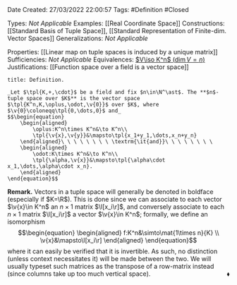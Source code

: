 <br />
<br />

Date Created: 27/03/2022 22:00:57
Tags: #Definition #Closed 

Types: _Not Applicable_
Examples: [[Real Coordinate Space]]
Constructions: [[Standard Basis of Tuple Space]], [[Standard Representation of Finite-dim. Vector Spaces]]
Generalizations: _Not Applicable_

Properties: [[Linear map on tuple spaces is induced by a unique matrix]]
Sufficiencies: _Not Applicable_
Equivalences: [$V\iso K^n$ ($\dim V=n$)](Linear%20isomorphism%20between%20finite-dim%20vector%20spaces%20and%20tuple%20spaces.md)
Justifications: [[Function space over a field is a vector space]]

``` ad-Definition
title: Definition.

_Let $\tpl{K,+,\cdot}$ be a field and fix $n\in\N^\ast$. The **$n$-tuple space over $K$** is the vector space $\tpl{K^n,K,\oplus,\odot,\v{0}}$ over $K$, where $\v{0}\coloneqq\tpl{0,\dots,0}$ and_
$$\begin{equation}
    \begin{aligned}
        \oplus:K^n\times K^n&\to K^n\\
        \tpl{\v{x},\v{y}}&\mapsto\tpl{x_1+y_1,\dots,x_n+y_n}
    \end{aligned}\ \ \ \ \ \ \ \ \textrm{\it{and}}\ \ \ \ \ \ \ \ 
    \begin{aligned}
        \odot:K\times K^n&\to K^n\\
        \tpl{\alpha,\v{x}}&\mapsto\tpl{\alpha\cdot x_1,\dots,\alpha\cdot x_n}.
    \end{aligned}
\end{equation}$$

```

**Remark.** Vectors in a tuple space will generally be denoted in boldface (especially if $K=\R$). This is done since we can associate to each vector $\v{x}\in K^n$ an $n\times1$ matrix $\l[x_i\r]$, and conversely associate to each $n\times 1$ matrix $\l[x_i\r]$ a vector $\v{x}\in K^n$; formally, we define an isomorphism
$$\begin{equation}
    \begin{aligned}
        f:K^n&\simto\mat{1\times n}{K} \\
        \v{x}&\mapsto\l[x_i\r]
    \end{aligned}
\end{equation}$$
where it can easily be verified that it is invertible. As such, no distinction (unless context necessitates it) will be made between the two. We will usually typeset such matrices as the transpose of a row-matrix instead (since columns take up too much vertical space).<span style="float:right;">$\blacklozenge$</span>
